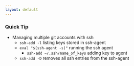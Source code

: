 ```yaml
---
layout: default
---
```


### Quick Tip
* Managing multiple git accounts with ssh
  * `ssh-add -l` listing keys stored in ssh-agent
  * `eval "$(ssh-agent -s)"` running the ssh agent
    * `ssh-add ~/.ssh/name_of_keys` adding key to agent  
  * `ssh-add -D` removes all ssh entries from the ssh-agent
